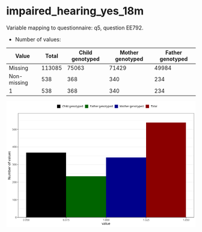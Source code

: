 # impaired_hearing_yes_18m
Variable mapping to questionnaire: q5, question EE792.
- Number of values:

| Value | Total | Child genotyped | Mother genotyped | Father genotyped |
| ----- | ----- | --------------- | ---------------- | ---------------- |
| Missing | 113085 | 75063 | 71429 | 49984 |
| Non-missing | 538 | 368 | 340 | 234 |
| 1 | 538 | 368 | 340 | 234 |



![](impaired_hearing_yes_18m_n.png)



